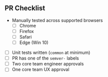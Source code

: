 ## PR Checklist

- Manually tested across supported browsers
  - [ ] Chrome
  - [ ] Firefox
  - [ ] Safari
  - [ ] Edge (Win 10)
- [ ] Unit tests written (`common` at minimum)
- [ ] PR has one of the `semver-` labels
- [ ] Two core team engineer approvals
- [ ] One core team UX approval
